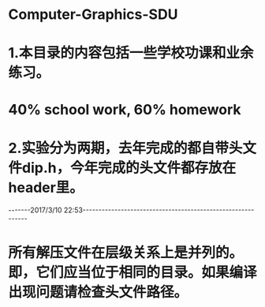 # Computer-Graphics-SDU 
# 1.本目录的内容包括一些学校功课和业余练习。
# 40% school work, 60% homework
# 2.实验分为两期，去年完成的都自带头文件dip.h，今年完成的头文件都存放在header里。
-------2017/3/10 22:53------------------------------------------------------------
# 所有解压文件在层级关系上是并列的。即，它们应当位于相同的目录。如果编译出现问题请检查头文件路径。

